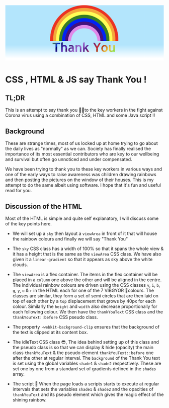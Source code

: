 ![Thank you](https://github.com/mvemjsun/thankYou/blob/master/thankYou.png)

# CSS , HTML & JS say Thank You !

## TL;DR
This is an attempt to say thank you 🙏🏻to the key workers in the fight against Corona virus using a combination of CSS, HTML and some Java script !!

## Background
These are strange times, most of us locked up at home trying to go about the daily lives as "normally" as we can. Society has finally realised the importance of its most essential contributors who are key to our wellbeing and survival but often go unnoticed and under compensated.

We have been trying to thank you to these key workers in various ways and one of the early ways to raise awareness was children drawing rainbows and then posting the pictures on the window of their houses. This is my attempt to do the same albeit using software. I hope that it's fun and useful read for you.

## Discussion of the HTML
Most of the HTML is simple and quite self explanatory, I will discuss some of the key points here.

- We will set up a `sky` then layout a `viewArea` in front of it that will house the rainbow colours and finally we will say "Thank You"

- The `sky` CSS class has a width of 100% so that it spans the whole view & it has a height that is the same as the `viewArea` CSS class. We have also given it a `linear-gradient` so that it appears as sky above the white clouds.

- The `viewArea` is a flex container. The items in the flex container will be placed in a `column` one above the other and will be aligned in the centre.
The individual rainbow colours are driven using the CSS classes `v`, `i`, `b`, `g`, `y`, `o` & `r` in the HTML each for one of the 7 VIBGYOR 🌈colours. The classes are similar, they form a set of semi circles that are then laid on top of each other by a `top` displacement that grows by 40px for each colour. Similarly the `height` and `width` also decrease proportionally for each following colour.
We then have the `thankYouText` CSS class and the `thankYouText::before` CSS pseudo class.

- The property `-webkit-background-clip` ensures that the background of the text is clipped at its content box.
- The idleText CSS class 😎, 
The idea behind setting up of this class and the pseudo class is so that we can display & hide (opacity) the main class `thankYouText` & the pseudo element `thankYouText::before` one after the other at regular interval.
The `background` of the Thank You text is set using the global variables `shade1` & `shade2` respectively. These are set one by one from a standard set of gradients defined in the `shades` array.

- The script  🚀
When the page loads a scripts starts to execute at regular intervals that sets the variables `shade1` & `shade2` and the opacities of `thankYouText` and its pseudo element which gives the magic effect of the shining rainbow.

